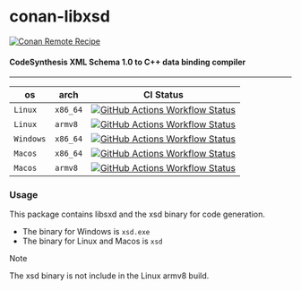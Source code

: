 # conan-libxsd

[![Conan Remote Recipe](https://img.shields.io/badge/dynamic/json?url=https%3A%2F%2Fapi.github.com%2Frepos%2FPrivatehive%2Fconan-libxsd%2Fproperties%2Fvalues&query=%24%5B0%5D.value&style=flat&logo=conan&label=conan&color=%232980b9)](https://conan.privatehive.de/ui/repos/tree/General/public-conan/de.privatehive/libxsd) 

#### CodeSynthesis XML Schema 1.0 to C++ data binding compiler

---

| os        | arch     | CI Status                                                                                                                                                                                                                                                         |
| --------- | -------- | ----------------------------------------------------------------------------------------------------------------------------------------------------------------------------------------------------------------------------------------------------------------- |
| `Linux`   | `x86_64` | [![GitHub Actions Workflow Status](https://img.shields.io/github/actions/workflow/status/Privatehive/conan-libxsd/main.yml?branch=master&style=flat&logo=github&label=create+package)](https://github.com/Privatehive/conan-libxsd/actions?query=branch%3Amaster) |
| `Linux`   | `armv8`  | [![GitHub Actions Workflow Status](https://img.shields.io/github/actions/workflow/status/Privatehive/conan-libxsd/main.yml?branch=master&style=flat&logo=github&label=create+package)](https://github.com/Privatehive/conan-libxsd/actions?query=branch%3Amaster) |
| `Windows` | `x86_64` | [![GitHub Actions Workflow Status](https://img.shields.io/github/actions/workflow/status/Privatehive/conan-libxsd/main.yml?branch=master&style=flat&logo=github&label=create+package)](https://github.com/Privatehive/conan-libxsd/actions?query=branch%3Amaster) |
| `Macos`   | `x86_64` | [![GitHub Actions Workflow Status](https://img.shields.io/github/actions/workflow/status/Privatehive/conan-libxsd/main.yml?branch=master&style=flat&logo=github&label=create+package)](https://github.com/Privatehive/conan-libxsd/actions?query=branch%3Amaster) |
| `Macos`   | `armv8`  | [![GitHub Actions Workflow Status](https://img.shields.io/github/actions/workflow/status/Privatehive/conan-libxsd/main.yml?branch=master&style=flat&logo=github&label=create+package)](https://github.com/Privatehive/conan-libxsd/actions?query=branch%3Amaster) |

### Usage

This package contains libsxd and the xsd binary for code generation.

* The binary for Windows is `xsd.exe`
* The binary for Linux and Macos is `xsd`

> [!NOTE]
> The xsd binary is not include in the Linux armv8 build.
